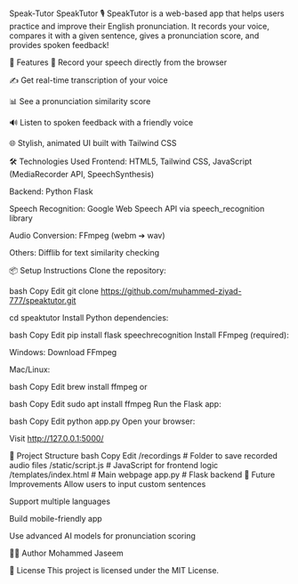 Speak-Tutor
SpeakTutor 🎙️ SpeakTutor is a web-based app that helps users practice and improve their English pronunciation. It records your voice, compares it with a given sentence, gives a pronunciation score, and provides spoken feedback!

🚀 Features 🎤 Record your speech directly from the browser

✍️ Get real-time transcription of your voice

📊 See a pronunciation similarity score

🔊 Listen to spoken feedback with a friendly voice

🌐 Stylish, animated UI built with Tailwind CSS

🛠️ Technologies Used Frontend: HTML5, Tailwind CSS, JavaScript (MediaRecorder API, SpeechSynthesis)

Backend: Python Flask

Speech Recognition: Google Web Speech API via speech_recognition library

Audio Conversion: FFmpeg (webm ➔ wav)

Others: Difflib for text similarity checking

📦 Setup Instructions Clone the repository:

bash Copy Edit git clone https://github.com/muhammed-ziyad-777/speaktutor.git

cd speaktutor Install Python dependencies:

bash Copy Edit pip install flask speechrecognition Install FFmpeg (required):

Windows: Download FFmpeg

Mac/Linux:

bash Copy Edit brew install ffmpeg or

bash Copy Edit sudo apt install ffmpeg Run the Flask app:

bash Copy Edit python app.py Open your browser:

Visit http://127.0.0.1:5000/

📁 Project Structure bash Copy Edit /recordings # Folder to save recorded audio files /static/script.js # JavaScript for frontend logic /templates/index.html # Main webpage app.py # Flask backend 🎯 Future Improvements Allow users to input custom sentences

Support multiple languages

Build mobile-friendly app

Use advanced AI models for pronunciation scoring

🧑‍💻 Author Mohammed Jaseem

📄 License This project is licensed under the MIT License.
